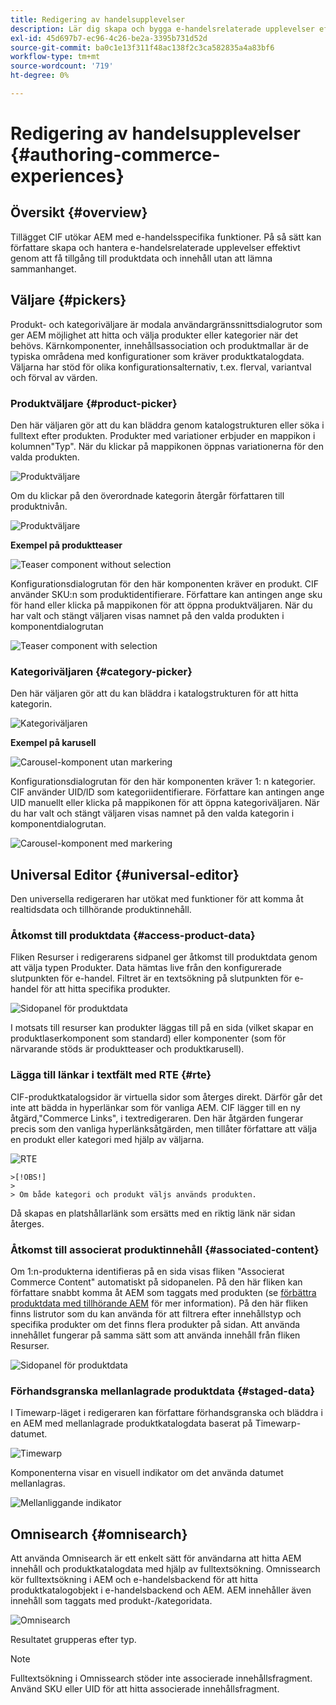 ```yaml
---
title: Redigering av handelsupplevelser
description: Lär dig skapa och bygga e-handelsrelaterade upplevelser effektivt genom att få tillgång till produktdata och innehåll utan att lämna sammanhanget.
exl-id: 45d697b7-ec96-4c26-be2a-3395b731d52d
source-git-commit: ba0c1e13f311f48ac138f2c3ca582835a4a83bf6
workflow-type: tm+mt
source-wordcount: '719'
ht-degree: 0%

---
```


# Redigering av handelsupplevelser {#authoring-commerce-experiences}

## Översikt {#overview}

Tillägget CIF utökar AEM med e-handelsspecifika funktioner. På så sätt kan författare skapa och hantera e-handelsrelaterade upplevelser effektivt genom att få tillgång till produktdata och innehåll utan att lämna sammanhanget.

## Väljare {#pickers}

Produkt- och kategoriväljare är modala användargränssnittsdialogrutor som ger AEM möjlighet att hitta och välja produkter eller kategorier när det behövs. Kärnkomponenter, innehållsassociation och produktmallar är de typiska områdena med konfigurationer som kräver produktkatalogdata. Väljarna har stöd för olika konfigurationsalternativ, t.ex. flerval, variantval och förval av värden.

### Produktväljare {#product-picker}

Den här väljaren gör att du kan bläddra genom katalogstrukturen eller söka i fulltext efter produkten. Produkter med variationer erbjuder en mappikon i kolumnen&quot;Typ&quot;. När du klickar på mappikonen öppnas variationerna för den valda produkten.

![Produktväljare](../assets/authoring/product-picker.png)

Om du klickar på den överordnade kategorin återgår författaren till produktnivån.

![Produktväljare](../assets/authoring/product-picker-variation.png)

**Exempel på produktteaser**

![Teaser component without selection](../assets/authoring/teaser_component_without_selection.png)

Konfigurationsdialogrutan för den här komponenten kräver en produkt. CIF använder SKU:n som produktidentifierare. Författare kan antingen ange sku för hand eller klicka på mappikonen för att öppna produktväljaren. När du har valt och stängt väljaren visas namnet på den valda produkten i komponentdialogrutan

![Teaser component with selection](../assets/authoring/teaser_component_with_selection.png)

### Kategoriväljaren {#category-picker}

Den här väljaren gör att du kan bläddra i katalogstrukturen för att hitta kategorin.

![Kategoriväljaren](../assets/authoring/category-picker.png)

**Exempel på karusell**

![Carousel-komponent utan markering](../assets/authoring/carousel_component_without_selection.png)

Konfigurationsdialogrutan för den här komponenten kräver 1: n kategorier. CIF använder UID/ID som kategoriidentifierare. Författare kan antingen ange UID manuellt eller klicka på mappikonen för att öppna kategoriväljaren. När du har valt och stängt väljaren visas namnet på den valda kategorin i komponentdialogrutan.

![Carousel-komponent med markering](../assets/authoring/carousel_component_with_selection.png)

## Universal Editor {#universal-editor}

Den universella redigeraren har utökat med funktioner för att komma åt realtidsdata och tillhörande produktinnehåll.

### Åtkomst till produktdata {#access-product-data}

Fliken Resurser i redigerarens sidpanel ger åtkomst till produktdata genom att välja typen Produkter. Data hämtas live från den konfigurerade slutpunkten för e-handel. Filtret är en textsökning på slutpunkten för e-handel för att hitta specifika produkter.

![Sidopanel för produktdata](../assets/authoring/products-side-panel.png)

I motsats till resurser kan produkter läggas till på en sida (vilket skapar en produktlaserkomponent som standard) eller komponenter (som för närvarande stöds är produktteaser och produktkarusell).

### Lägga till länkar i textfält med RTE {#rte}

CIF-produktkatalogsidor är virtuella sidor som återges direkt. Därför går det inte att bädda in hyperlänkar som för vanliga AEM. CIF lägger till en ny åtgärd,&quot;Commerce Links&quot;, i textredigeraren. Den här åtgärden fungerar precis som den vanliga hyperlänksåtgärden, men tillåter författare att välja en produkt eller kategori med hjälp av väljarna.

![RTE](../assets/authoring/RTE.png)

    >[!OBS!]
    >
    > Om både kategori och produkt väljs används produkten.

Då skapas en platshållarlänk som ersätts med en riktig länk när sidan återges.

### Åtkomst till associerat produktinnehåll {#associated-content}

Om 1:n-produkterna identifieras på en sida visas fliken &quot;Associerat Commerce Content&quot; automatiskt på sidopanelen. På den här fliken kan författare snabbt komma åt AEM som taggats med produkten (se [förbättra produktdata med tillhörande AEM](./enrich-product-associated-content.md) för mer information). På den här fliken finns listrutor som du kan använda för att filtrera efter innehållstyp och specifika produkter om det finns flera produkter på sidan. Att använda innehållet fungerar på samma sätt som att använda innehåll från fliken Resurser.

![Sidopanel för produktdata](../assets/authoring/associated-commerce-content-tab.png)

### Förhandsgranska mellanlagrade produktdata {#staged-data}

I Timewarp-läget i redigeraren kan författare förhandsgranska och bläddra i en AEM med mellanlagrade produktkatalogdata baserat på Timewarp-datumet.

![Timewarp](../assets/authoring/timewarp.png)

Komponenterna visar en visuell indikator om det använda datumet mellanlagras.

![Mellanliggande indikator](../assets/authoring/staged-indicator.png)

## Omnisearch {#omnisearch}

Att använda Omnisearch är ett enkelt sätt för användarna att hitta AEM innehåll och produktkatalogdata med hjälp av fulltextsökning. Omnissearch kör fulltextsökning i AEM och e-handelsbackend för att hitta produktkatalogobjekt i e-handelsbackend och AEM. AEM innehåller även innehåll som taggats med produkt-/kategoridata.

![Omnisearch](../assets/authoring/omnisearch.png)

Resultatet grupperas efter typ.

>[!NOTE]
>
> Fulltextsökning i Omnissearch stöder inte associerade innehållsfragment. Använd SKU eller UID för att hitta associerade innehållsfragment.

